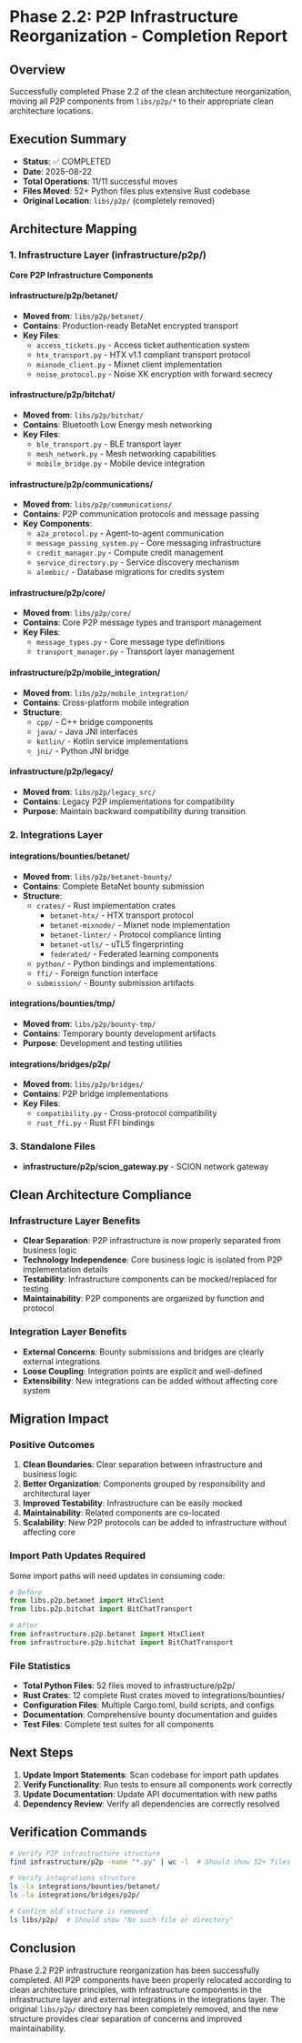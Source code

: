 # Phase 2.2: P2P Infrastructure Reorganization - Completion Report

## Overview
Successfully completed Phase 2.2 of the clean architecture reorganization, moving all P2P components from `libs/p2p/*` to their appropriate clean architecture locations.

## Execution Summary
- **Status**: ✅ COMPLETED
- **Date**: 2025-08-22
- **Total Operations**: 11/11 successful moves
- **Files Moved**: 52+ Python files plus extensive Rust codebase
- **Original Location**: `libs/p2p/` (completely removed)

## Architecture Mapping

### 1. Infrastructure Layer (infrastructure/p2p/)
**Core P2P Infrastructure Components**

#### infrastructure/p2p/betanet/
- **Moved from**: `libs/p2p/betanet/`
- **Contains**: Production-ready BetaNet encrypted transport
- **Key Files**:
  - `access_tickets.py` - Access ticket authentication system
  - `htx_transport.py` - HTX v1.1 compliant transport protocol
  - `mixnode_client.py` - Mixnet client implementation
  - `noise_protocol.py` - Noise XK encryption with forward secrecy

#### infrastructure/p2p/bitchat/
- **Moved from**: `libs/p2p/bitchat/`
- **Contains**: Bluetooth Low Energy mesh networking
- **Key Files**:
  - `ble_transport.py` - BLE transport layer
  - `mesh_network.py` - Mesh networking capabilities
  - `mobile_bridge.py` - Mobile device integration

#### infrastructure/p2p/communications/
- **Moved from**: `libs/p2p/communications/`
- **Contains**: P2P communication protocols and message passing
- **Key Components**:
  - `a2a_protocol.py` - Agent-to-agent communication
  - `message_passing_system.py` - Core messaging infrastructure
  - `credit_manager.py` - Compute credit management
  - `service_directory.py` - Service discovery mechanism
  - `alembic/` - Database migrations for credits system

#### infrastructure/p2p/core/
- **Moved from**: `libs/p2p/core/`
- **Contains**: Core P2P message types and transport management
- **Key Files**:
  - `message_types.py` - Core message type definitions
  - `transport_manager.py` - Transport layer management

#### infrastructure/p2p/mobile_integration/
- **Moved from**: `libs/p2p/mobile_integration/`
- **Contains**: Cross-platform mobile integration
- **Structure**:
  - `cpp/` - C++ bridge components
  - `java/` - Java JNI interfaces
  - `kotlin/` - Kotlin service implementations
  - `jni/` - Python JNI bridge

#### infrastructure/p2p/legacy/
- **Moved from**: `libs/p2p/legacy_src/`
- **Contains**: Legacy P2P implementations for compatibility
- **Purpose**: Maintain backward compatibility during transition

### 2. Integrations Layer

#### integrations/bounties/betanet/
- **Moved from**: `libs/p2p/betanet-bounty/`
- **Contains**: Complete BetaNet bounty submission
- **Structure**:
  - `crates/` - Rust implementation crates
    - `betanet-htx/` - HTX transport protocol
    - `betanet-mixnode/` - Mixnet node implementation
    - `betanet-linter/` - Protocol compliance linting
    - `betanet-utls/` - uTLS fingerprinting
    - `federated/` - Federated learning components
  - `python/` - Python bindings and implementations
  - `ffi/` - Foreign function interface
  - `submission/` - Bounty submission artifacts

#### integrations/bounties/tmp/
- **Moved from**: `libs/p2p/bounty-tmp/`
- **Contains**: Temporary bounty development artifacts
- **Purpose**: Development and testing utilities

#### integrations/bridges/p2p/
- **Moved from**: `libs/p2p/bridges/`
- **Contains**: P2P bridge implementations
- **Key Files**:
  - `compatibility.py` - Cross-protocol compatibility
  - `rust_ffi.py` - Rust FFI bindings

### 3. Standalone Files
- **infrastructure/p2p/scion_gateway.py** - SCION network gateway

## Clean Architecture Compliance

### Infrastructure Layer Benefits
- **Clear Separation**: P2P infrastructure is now properly separated from business logic
- **Technology Independence**: Core business logic is isolated from P2P implementation details
- **Testability**: Infrastructure components can be mocked/replaced for testing
- **Maintainability**: P2P components are organized by function and protocol

### Integration Layer Benefits
- **External Concerns**: Bounty submissions and bridges are clearly external integrations
- **Loose Coupling**: Integration points are explicit and well-defined
- **Extensibility**: New integrations can be added without affecting core system

## Migration Impact

### Positive Outcomes
1. **Clean Boundaries**: Clear separation between infrastructure and business logic
2. **Better Organization**: Components grouped by responsibility and architectural layer
3. **Improved Testability**: Infrastructure can be easily mocked
4. **Maintainability**: Related components are co-located
5. **Scalability**: New P2P protocols can be added to infrastructure without affecting core

### Import Path Updates Required
Some import paths will need updates in consuming code:
```python
# Before
from libs.p2p.betanet import HtxClient
from libs.p2p.bitchat import BitChatTransport

# After
from infrastructure.p2p.betanet import HtxClient
from infrastructure.p2p.bitchat import BitChatTransport
```

### File Statistics
- **Total Python Files**: 52 files moved to infrastructure/p2p/
- **Rust Crates**: 12 complete Rust crates moved to integrations/bounties/
- **Configuration Files**: Multiple Cargo.toml, build scripts, and configs
- **Documentation**: Comprehensive bounty documentation and guides
- **Test Files**: Complete test suites for all components

## Next Steps
1. **Update Import Statements**: Scan codebase for import path updates
2. **Verify Functionality**: Run tests to ensure all components work correctly
3. **Update Documentation**: Update API documentation with new paths
4. **Dependency Review**: Verify all dependencies are correctly resolved

## Verification Commands
```bash
# Verify P2P infrastructure structure
find infrastructure/p2p -name "*.py" | wc -l  # Should show 52+ files

# Verify integrations structure
ls -la integrations/bounties/betanet/
ls -la integrations/bridges/p2p/

# Confirm old structure is removed
ls libs/p2p/  # Should show "No such file or directory"
```

## Conclusion
Phase 2.2 P2P infrastructure reorganization has been successfully completed. All P2P components have been properly relocated according to clean architecture principles, with infrastructure components in the infrastructure layer and external integrations in the integrations layer. The original `libs/p2p/` directory has been completely removed, and the new structure provides clear separation of concerns and improved maintainability.
